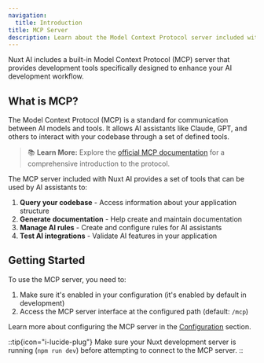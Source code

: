 ```yaml
---
navigation:
  title: Introduction
title: MCP Server
description: Learn about the Model Context Protocol server included with Nuxt AI.
---
```


Nuxt AI includes a built-in Model Context Protocol (MCP) server that provides development tools specifically designed to enhance your AI development workflow.

## What is MCP?

The Model Context Protocol (MCP) is a standard for communication between AI models and tools. It allows AI assistants like Claude, GPT, and others to interact with your codebase through a set of defined tools.

> 📚 **Learn More:** Explore the [official MCP documentation](https://modelcontextprotocol.io/introduction) for a comprehensive introduction to the protocol.

The MCP server included with Nuxt AI provides a set of tools that can be used by AI assistants to:

1. **Query your codebase** - Access information about your application structure
2. **Generate documentation** - Help create and maintain documentation
3. **Manage AI rules** - Create and configure rules for AI assistants
4. **Test AI integrations** - Validate AI features in your application

## Getting Started

To use the MCP server, you need to:

1. Make sure it's enabled in your configuration (it's enabled by default in development)
2. Access the MCP server interface at the configured path (default: `/mcp`)

Learn more about configuring the MCP server in the [Configuration](/docs/mcp-server/configuration) section.

::tip{icon="i-lucide-plug"}
Make sure your Nuxt development server is running (`npm run dev`) before attempting to connect to the MCP server.
::
